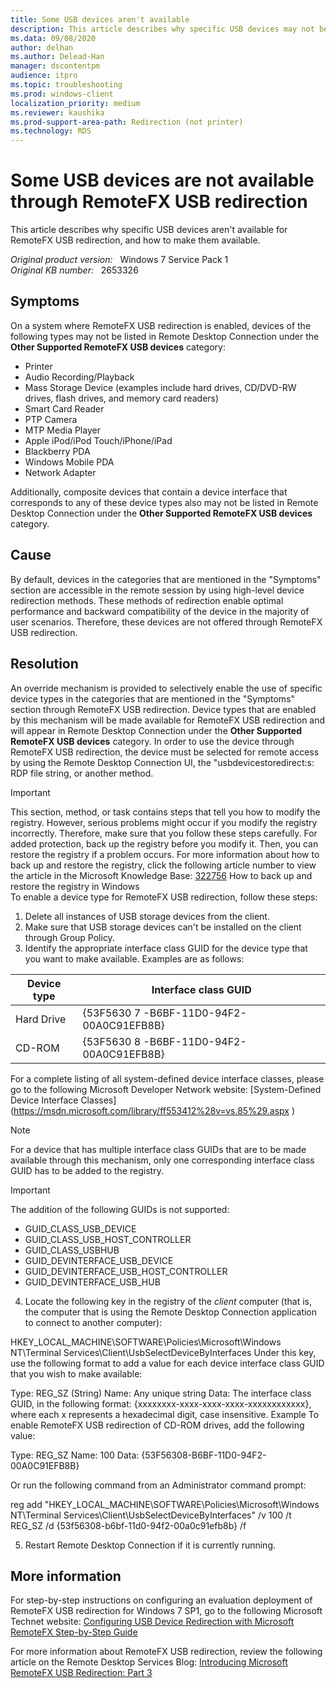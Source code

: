 ```yaml
---
title: Some USB devices aren't available
description: This article describes why specific USB devices may not be available for RemoteFX USB redirection, and how to make them available.
ms.data: 09/08/2020
author: delhan
ms.author: Delead-Han
manager: dscontentpm
audience: itpro
ms.topic: troubleshooting
ms.prod: windows-client
localization_priority: medium
ms.reviewer: kaushika
ms.prod-support-area-path: Redirection (not printer)
ms.technology: RDS
---
```

# Some USB devices are not available through RemoteFX USB redirection

This article describes why specific USB devices aren't available for RemoteFX USB redirection, and how to make them available.

_Original product version:_ &nbsp; Windows 7 Service Pack 1  
_Original KB number:_ &nbsp; 2653326

## Symptoms

On a system where RemoteFX USB redirection is enabled, devices of the following types may not be listed in Remote Desktop Connection under the **Other Supported RemoteFX USB devices** category:
- Printer
- Audio Recording/Playback
- Mass Storage Device (examples include hard drives, CD/DVD-RW drives, flash drives, and memory card readers)
- Smart Card Reader
- PTP Camera
- MTP Media Player
- Apple iPod/iPod Touch/iPhone/iPad
- Blackberry PDA
- Windows Mobile PDA
- Network Adapter

Additionally, composite devices that contain a device interface that corresponds to any of these device types also may not be listed in Remote Desktop Connection under the **Other Supported RemoteFX USB devices** category.

## Cause

By default, devices in the categories that are mentioned in the "Symptoms" section are accessible in the remote session by using high-level device redirection methods. These methods of redirection enable optimal performance and backward compatibility of the device in the majority of user scenarios. Therefore, these devices are not offered through RemoteFX USB redirection.

## Resolution

An override mechanism is provided to selectively enable the use of specific device types in the categories that are mentioned in the "Symptoms" section through RemoteFX USB redirection. Device types that are enabled by this mechanism will be made available for RemoteFX USB redirection and will appear in Remote Desktop Connection under the **Other Supported RemoteFX USB devices** category. In order to use the device through RemoteFX USB redirection, the device must be selected for remote access by using the Remote Desktop Connection UI, the "usbdevicestoredirect:s: RDP file string, or another method.

> [!IMPORTANT]
> This section, method, or task contains steps that tell you how to modify the registry. However, serious problems might occur if you modify the registry incorrectly. Therefore, make sure that you follow these steps carefully. For added protection, back up the registry before you modify it. Then, you can restore the registry if a problem occurs. For more information about how to back up and restore the registry, click the following article number to view the article in the Microsoft Knowledge Base: [322756](https://support.microsoft.com/help/322756) How to back up and restore the registry in Windows  
To enable a device type for RemoteFX USB redirection, follow these steps:
1. Delete all instances of USB storage devices from the client.
2. Make sure that USB storage devices can't be installed on the client through Group Policy.
3. Identify the appropriate interface class GUID for the device type that you want to make available. Examples are as follows:

| Device type| Interface class GUID |
|---|---|
|Hard Drive|{53F5630 7 -B6BF-11D0-94F2-00A0C91EFB8B}|
|CD-ROM|{53F5630 8 -B6BF-11D0-94F2-00A0C91EFB8B}|

For a complete listing of all system-defined device interface classes, please go to the following Microsoft Developer Network website: [System-Defined Device Interface Classes](https://msdn.microsoft.com/library/ff553412%28v=vs.85%29.aspx <!--ERROR-->) 

> [!NOTE]
> For a device that has multiple interface class GUIDs that are to be made available through this mechanism, only one corresponding interface class GUID has to be added to the registry.

> [!IMPORTANT]
> The addition of the following GUIDs is not supported:
   - GUID_CLASS_USB_DEVICE
   - GUID_CLASS_USB_HOST_CONTROLLER
   - GUID_CLASS_USBHUB
   - GUID_DEVINTERFACE_USB_DEVICE
   - GUID_DEVINTERFACE_USB_HOST_CONTROLLER
   - GUID_DEVINTERFACE_USB_HUB

4. Locate the following key in the registry of the *client* computer (that is, the computer that is using the Remote Desktop Connection application to connect to another computer):

HKEY_LOCAL_MACHINE\SOFTWARE\Policies\Microsoft\Windows NT\Terminal Services\Client\UsbSelectDeviceByInterfaces
Under this key, use the following format to add a value for each device interface class GUID that you wish to make available:

Type: REG_SZ (String)
Name: Any unique string
Data: The interface class GUID, in the following format: {xxxxxxxx-xxxx-xxxx-xxxx-xxxxxxxxxxxx}, where each x represents a hexadecimal digit, case insensitive.
 Example To enable RemoteFX USB redirection of CD-ROM drives, add the following value:

Type: REG_SZ
Name: 100
Data: {53F56308-B6BF-11D0-94F2-00A0C91EFB8B}

Or run the following command from an Administrator command prompt:

reg add "HKEY_LOCAL_MACHINE\SOFTWARE\Policies\Microsoft\Windows NT\Terminal Services\Client\UsbSelectDeviceByInterfaces" /v 100 /t REG_SZ /d {53f56308-b6bf-11d0-94f2-00a0c91efb8b} /f

5. Restart Remote Desktop Connection if it is currently running.

## More information

For step-by-step instructions on configuring an evaluation deployment of RemoteFX USB redirection for Windows 7 SP1, go to the following Microsoft Technet website: [Configuring USB Device Redirection with Microsoft RemoteFX Step-by-Step Guide](https://technet.microsoft.com/library/ff817581%28ws.10%29.aspx) 

For more information about RemoteFX USB redirection, review the following article on the Remote Desktop Services Blog: [Introducing Microsoft RemoteFX USB Redirection: Part 3](https://blogs.msdn.com/b/rds/archive/2010/11/08/introducing-microsoft-remotefx-usb-redirection-part-3.aspx)
